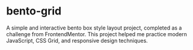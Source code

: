 # bento-grid
A simple and interactive bento box style layout project, completed as a challenge from FrontendMentor. This project helped me practice modern JavaScript, CSS Grid, and responsive design techniques.
